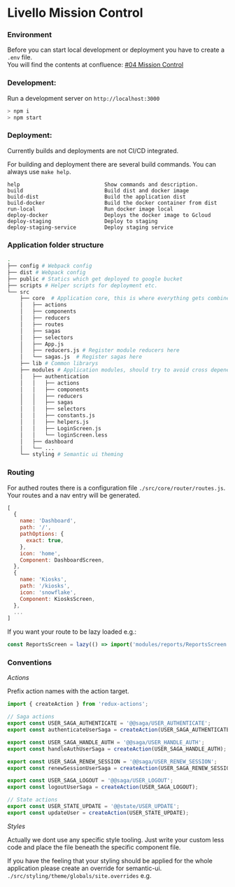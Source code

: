 # Livello Mission Control

### Environment

Before you can start local development or deployment you have to create a `.env` file.  
You will find the contents at confluence: [#04 Mission Control](https://pm.livello.com/confluence/display/LIV/%2304+Mission+Control)

### Development:

Run a development server on `http://localhost:3000`

```bash
> npm i
> npm start
```

### Deployment:

Currently builds and deployments are not CI/CD integrated.

For building and deployment there are several build commands. You can always use `make help`.

```
help                           Show commands and description.
build                          Build dist and docker image
build-dist                     Build the application dist
build-docker                   Build the docker container from dist
run-local                      Run docker image local
deploy-docker                  Deploys the docker image to Gcloud
deploy-staging                 Deploy to staging
deploy-staging-service         Deploy staging service
```

### Application folder structure

```bash
.
├── config # Webpack config
├── dist # Webpack config
├── public # Statics which get deployed to google bucket
├── scripts # Helper scripts for deployment etc.
└── src
    ├── core  # Application core, this is where everything gets combined and core functionality lives.
    │   ├── actions
    │   ├── components
    │   ├── reducers
    │   ├── routes
    │   ├── sagas
    │   ├── selectors
    │   ├── App.js
    │   ├── reducers.js # Register module reducers here
    │   └── sagas.js  # Register sagas here
    ├── lib # Common librarys
    ├── modules # Application modules, should try to avoid cross depenencies
    │   ├── authentication
    │   │   ├── actions
    │   │   ├── components
    │   │   ├── reducers
    │   │   ├── sagas
    │   │   ├── selectors
    │   │   ├── constants.js
    │   │   ├── helpers.js
    │   │   ├── LoginScreen.js
    │   │   └── loginScreen.less
    │   ├── dashboard
    │   └── ...
    └── styling # Semantic ui theming
```

### Routing

For authed routes there is a configuration file `./src/core/router/routes.js`.
Your routes and a nav entry will be generated.

```js
[
  {
    name: 'Dashboard',
    path: '/',
    pathOptions: {
      exact: true,
    },
    icon: 'home',
    Component: DashboardScreen,
  },
  {
    name: 'Kiosks',
    path: '/kiosks',
    icon: 'snowflake',
    Component: KiosksScreen,
  },
  ...
]
```

If you want your route to be lazy loaded e.g.:

```js
const ReportsScreen = lazy(() => import('modules/reports/ReportsScreen'));
```

### Conventions

_Actions_

Prefix action names with the action target.

```js
import { createAction } from 'redux-actions';

// Saga actions
export const USER_SAGA_AUTHENTICATE = '@@saga/USER_AUTHENTICATE';
export const authenticateUserSaga = createAction(USER_SAGA_AUTHENTICATE);

export const USER_SAGA_HANDLE_AUTH = '@@saga/USER_HANDLE_AUTH';
export const handleAuthUserSaga = createAction(USER_SAGA_HANDLE_AUTH);

export const USER_SAGA_RENEW_SESSION = '@@saga/USER_RENEW_SESSION';
export const renewSessionUserSaga = createAction(USER_SAGA_RENEW_SESSION);

export const USER_SAGA_LOGOUT = '@@saga/USER_LOGOUT';
export const logoutUserSaga = createAction(USER_SAGA_LOGOUT);

// State actions
export const USER_STATE_UPDATE = '@@state/USER_UPDATE';
export const updateUser = createAction(USER_STATE_UPDATE);
```

_Styles_

Actually we dont use any specific style tooling. Just write your custom less code and place the file beneath the specific component file.

If you have the feeling that your styling should be applied for the whole application please create an override for semantic-ui. `./src/styling/theme/globals/site.overrides` e.g.
